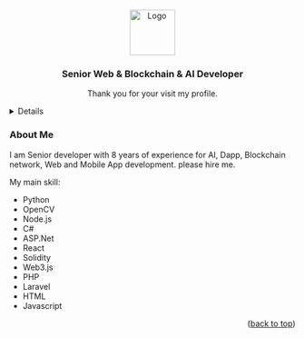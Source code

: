 
<a name="readme-top"></a>


<!-- PROJECT LOGO -->
<br />
<div align="center">
  <a href="https://github.com/othneildrew/Best-README-Template">
    <img src="https://avatars.githubusercontent.com/u/170214179?v=4" alt="Logo" width="80" height="80">
  </a>

  <h3 align="center">Senior Web & Blockchain & AI Developer</h3>

  <p align="center">
    Thank you for your visit my profile.
</div>



<!-- TABLE OF CONTENTS -->
<details>
  <ol>
    <li>
      <ul>
        <li><a href="#about_me">About Me</a></li>
      </ul>
    </li>
  </ol>
</details>


### About Me

I am Senior developer with 8 years of experience for AI, Dapp, Blockchain network, Web and Mobile App development.
please hire me.

My main skill:

* Python
* OpenCV
* Node.js
* C# 
* ASP.Net
* React
* Solidity
* Web3.js
* PHP
* Laravel
* HTML
* Javascript

<p align="right">(<a href="#readme-top">back to top</a>)</p>

